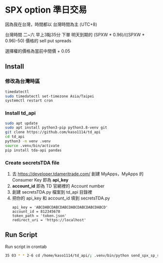 # SPX option 準日交易
因為我在台灣，時間都以 台灣時間為主 (UTC+8)

台灣時間 二~六 早上3點35分 下單 明天到期的 (SPXW * 0.96)/((SPXW * 0.96)-50) 價格的 sell put spreads

選擇權的價格為當前中間價 + 0.05

## Install
### 修改為台灣時區
```bash
timedatectl
sudo timedatectl set-timezone Asia/Taipei
systemctl restart cron
```

### Install td_api
```bash
sudo apt update
sudo apt install python3-pip python3.8-venv git
git clone https://github.com/kaso1114/td_api
cd td_api
python3 -m venv .venv
source .venv/bin/activate
pip install tda-api pandas
```

### Create secretsTDA file
1. 去 https://developer.tdameritrade.com/ 創建 MyApps，MyApps 的 Consumer Key 即為 **api_key**
2. **account_id** 即為 TD 官網裡的 Account number
3. 創建 secretsTDA.py 檔案到 td_api 目錄裡
4. 把你的 api_key 和 account_id 填到 secretsTDA.py
    ```
    api_key = 'ABCDABCDABCDABCDABCDABCDABCDABCD'
    account_id = 812345678
    token_path = 'token.json'
    redirect_uri = 'https://localhost'
    ```

## Run Script
Run script in crontab
```bash
35 03 * * 2-6 cd /home/kaso1114/td_api/; .venv/bin/python send_spx_sp_spread.py >> log.txt 2>&1
```